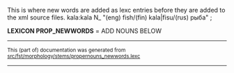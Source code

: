 This is where new words are added as lexc entries before they are 
added to the xml source files.
kala:kala N_ "(eng) fish/(fin) kala|fisu/(rus) рыба" ;

**LEXICON PROP_NEWWORDS** = 
ADD NOUNS BELOW

* * *

<small>This (part of) documentation was generated from [src/fst/morphology/stems/propernouns_newwords.lexc](https://github.com/giellalt/lang-vep/blob/main/src/fst/morphology/stems/propernouns_newwords.lexc)</small>

---


